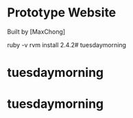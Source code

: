 Prototype Website
=================

Built by [MaxChong]

ruby -v
rvm install 2.4.2# tuesdaymorning
# tuesdaymorning
# tuesdaymorning
